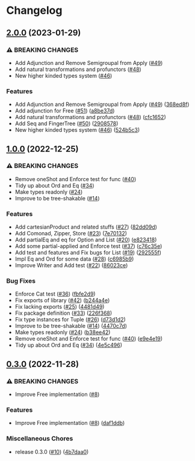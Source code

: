 # Changelog

## [2.0.0](https://github.com/MikuroXina/mini-fn/compare/v1.0.0...v2.0.0) (2023-01-29)


### ⚠ BREAKING CHANGES

* Add Adjunction and Remove Semigroupal from Apply ([#49](https://github.com/MikuroXina/mini-fn/issues/49))
* Add natural transformations and profunctors ([#48](https://github.com/MikuroXina/mini-fn/issues/48))
* New higher kinded types system ([#46](https://github.com/MikuroXina/mini-fn/issues/46))

### Features

* Add Adjunction and Remove Semigroupal from Apply ([#49](https://github.com/MikuroXina/mini-fn/issues/49)) ([368ed8f](https://github.com/MikuroXina/mini-fn/commit/368ed8f213bc3cddd86fde89ff97ce77532b7adb))
* Add adjunction for Free ([#51](https://github.com/MikuroXina/mini-fn/issues/51)) ([a8be37d](https://github.com/MikuroXina/mini-fn/commit/a8be37d3c0bdeb16141a064889bc3bf96f7b4a39))
* Add natural transformations and profunctors ([#48](https://github.com/MikuroXina/mini-fn/issues/48)) ([cfc1652](https://github.com/MikuroXina/mini-fn/commit/cfc1652339bbe26553cfae6bb24a4c4c6299bd08))
* Add Seq and FingerTree ([#50](https://github.com/MikuroXina/mini-fn/issues/50)) ([2908578](https://github.com/MikuroXina/mini-fn/commit/29085786e2ce44029d6c98d39e2436cd95826b6e))
* New higher kinded types system ([#46](https://github.com/MikuroXina/mini-fn/issues/46)) ([524b5c3](https://github.com/MikuroXina/mini-fn/commit/524b5c36a03c5f206809c710d4f1a4a9df02f58e))

## [1.0.0](https://github.com/MikuroXina/mini-fn/compare/v0.3.0...v1.0.0) (2022-12-25)


### ⚠ BREAKING CHANGES

* Remove oneShot and Enforce test for func ([#40](https://github.com/MikuroXina/mini-fn/issues/40))
* Tidy up about Ord and Eq ([#34](https://github.com/MikuroXina/mini-fn/issues/34))
* Make types readonly ([#24](https://github.com/MikuroXina/mini-fn/issues/24))
* Improve to be tree-shakable ([#14](https://github.com/MikuroXina/mini-fn/issues/14))

### Features

* Add cartesianProduct and related stuffs ([#27](https://github.com/MikuroXina/mini-fn/issues/27)) ([82dd09d](https://github.com/MikuroXina/mini-fn/commit/82dd09d51eaac154f8d223cc86436b3318bbcb8a))
* Add Comonad, Zipper, Store ([#23](https://github.com/MikuroXina/mini-fn/issues/23)) ([7e70132](https://github.com/MikuroXina/mini-fn/commit/7e701327d7800e1f3baf6859370ec3abbd76c312))
* Add partialEq and eq for Option and List ([#20](https://github.com/MikuroXina/mini-fn/issues/20)) ([e823418](https://github.com/MikuroXina/mini-fn/commit/e823418ba9b8a009073e5ad16e568d7bd1cd3400))
* Add some partial-applied and Enforce test ([#37](https://github.com/MikuroXina/mini-fn/issues/37)) ([c76c35e](https://github.com/MikuroXina/mini-fn/commit/c76c35ec832b1cbe88f2eed886b13665c20df26a))
* Add test and features and Fix bugs for List ([#19](https://github.com/MikuroXina/mini-fn/issues/19)) ([292555f](https://github.com/MikuroXina/mini-fn/commit/292555fe313efd334b6f2803e078e5d4a25af484))
* Impl Eq and Ord for some data ([#28](https://github.com/MikuroXina/mini-fn/issues/28)) ([c6985b9](https://github.com/MikuroXina/mini-fn/commit/c6985b9a1684f1f1df725ca38da862d314a07935))
* Improve Writer and Add test ([#22](https://github.com/MikuroXina/mini-fn/issues/22)) ([86023ce](https://github.com/MikuroXina/mini-fn/commit/86023ce71b8ac0a23bb3c4ffea66abada8158429))


### Bug Fixes

* Enforce Cat test ([#36](https://github.com/MikuroXina/mini-fn/issues/36)) ([fbfe2d9](https://github.com/MikuroXina/mini-fn/commit/fbfe2d9bf2f4b90825f686d09f1ec7cb002c028c))
* Fix exports of library ([#42](https://github.com/MikuroXina/mini-fn/issues/42)) ([b244a4e](https://github.com/MikuroXina/mini-fn/commit/b244a4ef1485a65ce73570861c3f59dd85061a41))
* Fix lacking exports ([#25](https://github.com/MikuroXina/mini-fn/issues/25)) ([4481d49](https://github.com/MikuroXina/mini-fn/commit/4481d495a31a742d4b23ad05a488c2de138de264))
* Fix package definition ([#33](https://github.com/MikuroXina/mini-fn/issues/33)) ([226f368](https://github.com/MikuroXina/mini-fn/commit/226f3683c9fe41585e6e3004c157019da7244933))
* Fix type instances for Tuple ([#26](https://github.com/MikuroXina/mini-fn/issues/26)) ([d73d1d2](https://github.com/MikuroXina/mini-fn/commit/d73d1d2b12cebe914dabdc548ef9c61bad7cfaac))
* Improve to be tree-shakable ([#14](https://github.com/MikuroXina/mini-fn/issues/14)) ([4470c7d](https://github.com/MikuroXina/mini-fn/commit/4470c7d9de49549712408e98bae456e93f011d05))
* Make types readonly ([#24](https://github.com/MikuroXina/mini-fn/issues/24)) ([b38ee42](https://github.com/MikuroXina/mini-fn/commit/b38ee427e7a8ed375ba4f390fbf0aeed9ba58415))
* Remove oneShot and Enforce test for func ([#40](https://github.com/MikuroXina/mini-fn/issues/40)) ([e9e4e19](https://github.com/MikuroXina/mini-fn/commit/e9e4e19b9b27fa3e45b337dfe22967dcabaf0559))
* Tidy up about Ord and Eq ([#34](https://github.com/MikuroXina/mini-fn/issues/34)) ([4e5c496](https://github.com/MikuroXina/mini-fn/commit/4e5c4966ace85c240287f606133478d7662fd1ec))

## [0.3.0](https://github.com/MikuroXina/mini-fn/compare/v0.2.0...v0.3.0) (2022-11-28)


### ⚠ BREAKING CHANGES

* Improve Free implementation ([#8](https://github.com/MikuroXina/mini-fn/issues/8))

### Features

* Improve Free implementation ([#8](https://github.com/MikuroXina/mini-fn/issues/8)) ([daf1ddb](https://github.com/MikuroXina/mini-fn/commit/daf1ddb974d5c1b7d00b5951ee7955a77525a383))


### Miscellaneous Chores

* release 0.3.0 ([#10](https://github.com/MikuroXina/mini-fn/issues/10)) ([4b7daa0](https://github.com/MikuroXina/mini-fn/commit/4b7daa0d0431091b3bf0ff7dece1c0d6b6652540))
